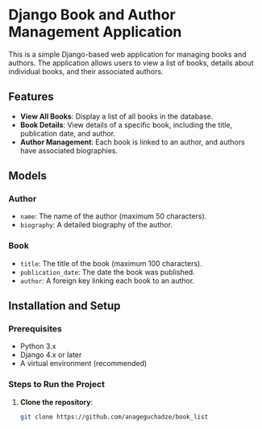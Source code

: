 # Django Book and Author Management Application

This is a simple Django-based web application for managing books and authors. The application allows users to view a list of books, details about individual books, and their associated authors.

## Features

- **View All Books**: Display a list of all books in the database.
- **Book Details**: View details of a specific book, including the title, publication date, and author.
- **Author Management**: Each book is linked to an author, and authors have associated biographies.

## Models

### Author

- `name`: The name of the author (maximum 50 characters).
- `biography`: A detailed biography of the author.

### Book

- `title`: The title of the book (maximum 100 characters).
- `publication_date`: The date the book was published.
- `author`: A foreign key linking each book to an author.

## Installation and Setup

### Prerequisites

- Python 3.x
- Django 4.x or later
- A virtual environment (recommended)

### Steps to Run the Project

1. **Clone the repository**:
   ```bash
   git clone https://github.com/anageguchadze/book_list
